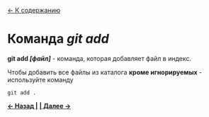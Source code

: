 [<- К содержанию](./readme.md)

# Команда _git add_

**git add *[файл]*** - команда, которая добавляет файл в индекс.

Чтобы добавить все файлы из каталога __кроме игнорируемых__ - используйте команду

```bash-
git add .
```
[**<- Назад |**](./set.md "Первая настройка GIT") [**| Далее ->**](./commit.md "Команда _git commit_")